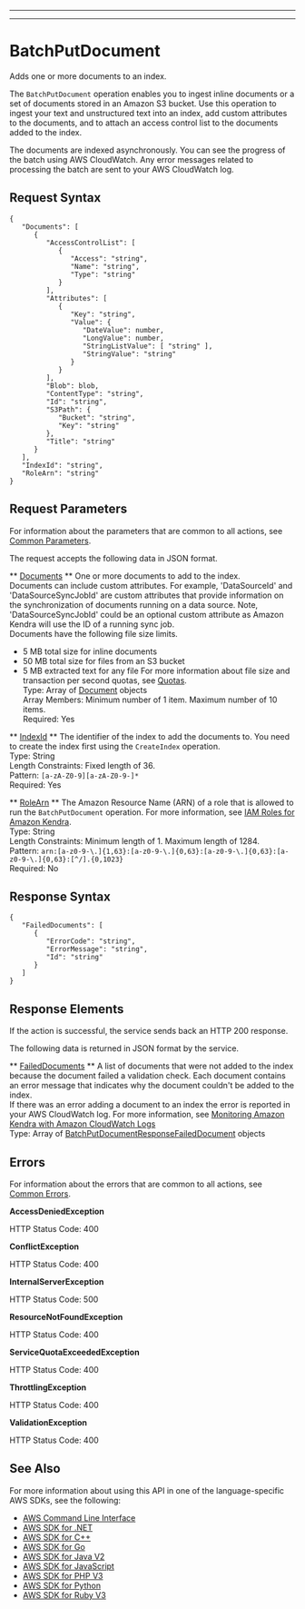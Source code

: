 --------

--------

# BatchPutDocument<a name="API_BatchPutDocument"></a>

Adds one or more documents to an index\.

The `BatchPutDocument` operation enables you to ingest inline documents or a set of documents stored in an Amazon S3 bucket\. Use this operation to ingest your text and unstructured text into an index, add custom attributes to the documents, and to attach an access control list to the documents added to the index\.

The documents are indexed asynchronously\. You can see the progress of the batch using AWS CloudWatch\. Any error messages related to processing the batch are sent to your AWS CloudWatch log\.

## Request Syntax<a name="API_BatchPutDocument_RequestSyntax"></a>

```
{
   "Documents": [ 
      { 
         "AccessControlList": [ 
            { 
               "Access": "string",
               "Name": "string",
               "Type": "string"
            }
         ],
         "Attributes": [ 
            { 
               "Key": "string",
               "Value": { 
                  "DateValue": number,
                  "LongValue": number,
                  "StringListValue": [ "string" ],
                  "StringValue": "string"
               }
            }
         ],
         "Blob": blob,
         "ContentType": "string",
         "Id": "string",
         "S3Path": { 
            "Bucket": "string",
            "Key": "string"
         },
         "Title": "string"
      }
   ],
   "IndexId": "string",
   "RoleArn": "string"
}
```

## Request Parameters<a name="API_BatchPutDocument_RequestParameters"></a>

For information about the parameters that are common to all actions, see [Common Parameters](CommonParameters.md)\.

The request accepts the following data in JSON format\.

 ** [Documents](#API_BatchPutDocument_RequestSyntax) **   <a name="Kendra-BatchPutDocument-request-Documents"></a>
One or more documents to add to the index\.  
Documents can include custom attributes\. For example, 'DataSourceId' and 'DataSourceSyncJobId' are custom attributes that provide information on the synchronization of documents running on a data source\. Note, 'DataSourceSyncJobId' could be an optional custom attribute as Amazon Kendra will use the ID of a running sync job\.  
Documents have the following file size limits\.  
+ 5 MB total size for inline documents
+ 50 MB total size for files from an S3 bucket
+ 5 MB extracted text for any file
For more information about file size and transaction per second quotas, see [Quotas](https://docs.aws.amazon.com/kendra/latest/dg/quotas.html)\.  
Type: Array of [Document](API_Document.md) objects  
Array Members: Minimum number of 1 item\. Maximum number of 10 items\.  
Required: Yes

 ** [IndexId](#API_BatchPutDocument_RequestSyntax) **   <a name="Kendra-BatchPutDocument-request-IndexId"></a>
The identifier of the index to add the documents to\. You need to create the index first using the `CreateIndex` operation\.  
Type: String  
Length Constraints: Fixed length of 36\.  
Pattern: `[a-zA-Z0-9][a-zA-Z0-9-]*`   
Required: Yes

 ** [RoleArn](#API_BatchPutDocument_RequestSyntax) **   <a name="Kendra-BatchPutDocument-request-RoleArn"></a>
The Amazon Resource Name \(ARN\) of a role that is allowed to run the `BatchPutDocument` operation\. For more information, see [IAM Roles for Amazon Kendra](https://docs.aws.amazon.com/kendra/latest/dg/iam-roles.html)\.  
Type: String  
Length Constraints: Minimum length of 1\. Maximum length of 1284\.  
Pattern: `arn:[a-z0-9-\.]{1,63}:[a-z0-9-\.]{0,63}:[a-z0-9-\.]{0,63}:[a-z0-9-\.]{0,63}:[^/].{0,1023}`   
Required: No

## Response Syntax<a name="API_BatchPutDocument_ResponseSyntax"></a>

```
{
   "FailedDocuments": [ 
      { 
         "ErrorCode": "string",
         "ErrorMessage": "string",
         "Id": "string"
      }
   ]
}
```

## Response Elements<a name="API_BatchPutDocument_ResponseElements"></a>

If the action is successful, the service sends back an HTTP 200 response\.

The following data is returned in JSON format by the service\.

 ** [FailedDocuments](#API_BatchPutDocument_ResponseSyntax) **   <a name="Kendra-BatchPutDocument-response-FailedDocuments"></a>
A list of documents that were not added to the index because the document failed a validation check\. Each document contains an error message that indicates why the document couldn't be added to the index\.  
If there was an error adding a document to an index the error is reported in your AWS CloudWatch log\. For more information, see [Monitoring Amazon Kendra with Amazon CloudWatch Logs](https://docs.aws.amazon.com/kendra/latest/dg/cloudwatch-logs.html)   
Type: Array of [BatchPutDocumentResponseFailedDocument](API_BatchPutDocumentResponseFailedDocument.md) objects

## Errors<a name="API_BatchPutDocument_Errors"></a>

For information about the errors that are common to all actions, see [Common Errors](CommonErrors.md)\.

 **AccessDeniedException**   
  
HTTP Status Code: 400

 **ConflictException**   
  
HTTP Status Code: 400

 **InternalServerException**   
  
HTTP Status Code: 500

 **ResourceNotFoundException**   
  
HTTP Status Code: 400

 **ServiceQuotaExceededException**   
  
HTTP Status Code: 400

 **ThrottlingException**   
  
HTTP Status Code: 400

 **ValidationException**   
  
HTTP Status Code: 400

## See Also<a name="API_BatchPutDocument_SeeAlso"></a>

For more information about using this API in one of the language\-specific AWS SDKs, see the following:
+  [AWS Command Line Interface](https://docs.aws.amazon.com/goto/aws-cli/kendra-2019-02-03/BatchPutDocument) 
+  [AWS SDK for \.NET](https://docs.aws.amazon.com/goto/DotNetSDKV3/kendra-2019-02-03/BatchPutDocument) 
+  [AWS SDK for C\+\+](https://docs.aws.amazon.com/goto/SdkForCpp/kendra-2019-02-03/BatchPutDocument) 
+  [AWS SDK for Go](https://docs.aws.amazon.com/goto/SdkForGoV1/kendra-2019-02-03/BatchPutDocument) 
+  [AWS SDK for Java V2](https://docs.aws.amazon.com/goto/SdkForJavaV2/kendra-2019-02-03/BatchPutDocument) 
+  [AWS SDK for JavaScript](https://docs.aws.amazon.com/goto/AWSJavaScriptSDK/kendra-2019-02-03/BatchPutDocument) 
+  [AWS SDK for PHP V3](https://docs.aws.amazon.com/goto/SdkForPHPV3/kendra-2019-02-03/BatchPutDocument) 
+  [AWS SDK for Python](https://docs.aws.amazon.com/goto/boto3/kendra-2019-02-03/BatchPutDocument) 
+  [AWS SDK for Ruby V3](https://docs.aws.amazon.com/goto/SdkForRubyV3/kendra-2019-02-03/BatchPutDocument) 
